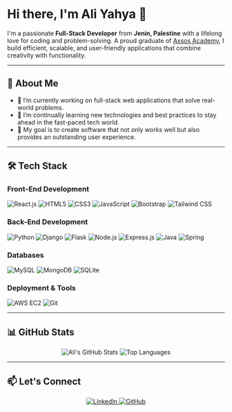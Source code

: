 # Hi there, I'm Ali Yahya 👋

I'm a passionate **Full-Stack Developer** from **Jenin, Palestine** with a lifelong love for coding and problem-solving. A proud graduate of [Axsos Academy](https://axosacademy.com), I build efficient, scalable, and user-friendly applications that combine creativity with functionality.

---

## 🚀 About Me

- 🔭 I’m currently working on full-stack web applications that solve real-world problems.
- 🌱 I’m continually learning new technologies and best practices to stay ahead in the fast-paced tech world.
- 🎯 My goal is to create software that not only works well but also provides an outstanding user experience.

---

## 🛠️ Tech Stack

### Front-End Development
<div>
  <img src="https://img.shields.io/badge/-React.js-61DAFB?style=for-the-badge&logo=react&logoColor=black" alt="React.js" />
  <img src="https://img.shields.io/badge/-HTML-E34F26?style=for-the-badge&logo=html5&logoColor=white" alt="HTML5" />
  <img src="https://img.shields.io/badge/-CSS-1572B6?style=for-the-badge&logo=css3&logoColor=white" alt="CSS3" />
  <img src="https://img.shields.io/badge/-JavaScript-F7DF1E?style=for-the-badge&logo=javascript&logoColor=black" alt="JavaScript" />
  <img src="https://img.shields.io/badge/-Bootstrap-7952B3?style=for-the-badge&logo=bootstrap&logoColor=white" alt="Bootstrap" />
  <img src="https://img.shields.io/badge/-Tailwind_CSS-38B2AC?style=for-the-badge&logo=tailwind-css&logoColor=white" alt="Tailwind CSS" />
</div>

### Back-End Development
<div>
  <img src="https://img.shields.io/badge/-Python-3776AB?style=for-the-badge&logo=python&logoColor=white" alt="Python" />
  <img src="https://img.shields.io/badge/-Django-092E20?style=for-the-badge&logo=django&logoColor=white" alt="Django" />
  <img src="https://img.shields.io/badge/-Flask-000000?style=for-the-badge&logo=flask&logoColor=white" alt="Flask" />
  <img src="https://img.shields.io/badge/-Node.js-339933?style=for-the-badge&logo=node.js&logoColor=white" alt="Node.js" />
  <img src="https://img.shields.io/badge/-Express.js-000000?style=for-the-badge&logo=express&logoColor=white" alt="Express.js" />
  <img src="https://img.shields.io/badge/-Java-007396?style=for-the-badge&logo=java&logoColor=white" alt="Java" />
  <img src="https://img.shields.io/badge/-Spring-6DB33F?style=for-the-badge&logo=spring&logoColor=white" alt="Spring" />
</div>

### Databases
<div>
  <img src="https://img.shields.io/badge/-MySQL-4479A1?style=for-the-badge&logo=mysql&logoColor=white" alt="MySQL" />
  <img src="https://img.shields.io/badge/-MongoDB-47A248?style=for-the-badge&logo=mongodb&logoColor=white" alt="MongoDB" />
  <img src="https://img.shields.io/badge/-SQLite-003B57?style=for-the-badge&logo=sqlite&logoColor=white" alt="SQLite" />
</div>

### Deployment & Tools
<div>
  <img src="https://img.shields.io/badge/-AWS_EC2-FF9900?style=for-the-badge&logo=amazon-aws&logoColor=white" alt="AWS EC2" />
  <img src="https://img.shields.io/badge/-Git-F05032?style=for-the-badge&logo=git&logoColor=white" alt="Git" />
</div>

---

## 📊 GitHub Stats

<div align="center">
  <img src="https://github-readme-stats.vercel.app/api?username=Ali-Bh-yahya&show_icons=true&theme=radical" alt="Ali's GitHub Stats" />
  <img src="https://github-readme-stats.vercel.app/api/top-langs/?username=Ali-Bh-yahya&layout=compact&theme=radical" alt="Top Languages" />
</div>

---

## 📫 Let's Connect

<div align="center">
  <a href="https://www.linkedin.com/in/ali-yahya999" target="_blank">
    <img src="https://img.shields.io/badge/-LinkedIn-0A66C2?style=for-the-badge&logo=linkedin&logoColor=white" alt="LinkedIn" />
  </a>
  <a href="https://github.com/Ali-Bh-yahya" target="_blank">
    <img src="https://img.shields.io/badge/-GitHub-181717?style=for-the-badge&logo=github&logoColor=white" alt="GitHub" />
  </a>
</div>
